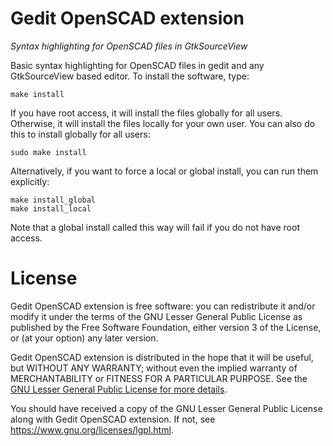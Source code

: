 Gedit OpenSCAD extension
========================

*Syntax highlighting for OpenSCAD files in GtkSourceView*

Basic syntax highlighting for OpenSCAD files in gedit and any
GtkSourceView based editor. To install the software, type:

    make install

If you have root access, it will install the files globally for all users.
Otherwise, it will install the files locally for your own user. You can also
do this to install globally for all users:

    sudo make install

Alternatively, if you want to force a local or global install, you can run
them explicitly:

    make install_global
    make install_local

Note that a global install called this way will fail if you do not have root
access.

License
=======

Gedit OpenSCAD extension is free software: you can redistribute it and/or modify
it under the terms of the GNU Lesser General Public License as published by
the Free Software Foundation, either version 3 of the License, or
(at your option) any later version.

Gedit OpenSCAD extension is distributed in the hope that it will be useful,
but WITHOUT ANY WARRANTY; without even the implied warranty of
MERCHANTABILITY or FITNESS FOR A PARTICULAR PURPOSE.  See the
[GNU Lesser General Public License for more details](./LICENSE-lgpl.txt).

You should have received a copy of the GNU Lesser General Public License
along with Gedit OpenSCAD extension. 
If not, see <https://www.gnu.org/licenses/lgpl.html>.

